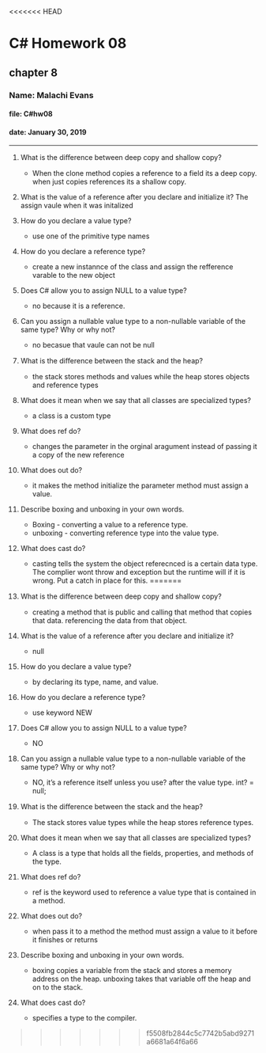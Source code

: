<<<<<<< HEAD
# C# Homework 08

## chapter 8

### Name: Malachi Evans

#### file: C#hw08

#### date: January 30, 2019

------------------------------

1. What is the diﬀerence between deep copy and shallow copy?
    + When the clone method copies a reference to a field its a deep copy. when just copies references its a shallow copy.
2. What is the value of a reference after you declare and initialize it? The assign vaule when it was initalized

3. How do you declare a value type?
    + use one of the primitive type names 
4. How do you declare a reference type?
    + create a new instannce of the class and assign the refference varable to the new object
5. Does C# allow you to assign NULL to a value type?
    + no because it is a reference. 
6. Can you assign a nullable value type to a non-nullable variable of the same type? Why or why not?
    + no becasue that vaule can not be null
7. What is the diﬀerence between the stack and the heap?
    + the stack stores  methods and values while the heap stores objects  and reference types 
8. What does it mean when we say that all classes are specialized types? 
    + a class is a custom type 
9. What does ref do?
    + changes the parameter in the orginal aragument instead of passing it a copy of the new reference 
10. What does out do?
    + it makes the method initialize the parameter method must assign a value.
11. Describe boxing and unboxing in your own words.
    + Boxing - converting a value to a reference type.
    + unboxing - converting reference type into the value type.
12. What does cast do?
    + casting tells the system the object referecnced is a certain data type. The complier wont throw and exception but the runtime will if it is wrong. Put a catch in place for this. 
=======
1. What is the diﬀerence between deep copy and shallow copy?
    + creating a method that is public and calling that method that copies that data. referencing the data from that object.
2. What is the value of a reference after you declare and initialize it?
    + null
3. How do you declare a value type?
    + by declaring its type, name, and value.
4. How do you declare a reference type?
    + use keyword NEW 
5. Does C# allow you to assign NULL to a value type?
    + NO 
6. Can you assign a nullable value type to a non-nullable variable of the same type? Why or why not?
    + NO, it’s a reference itself unless you use? after the value type. int? = null;
7. What is the diﬀerence between the stack and the heap?
    + The stack stores value types while the heap stores reference types. 
8. What does it mean when we say that all classes are specialized types?
    + A class is a type that holds all the fields, properties, and methods of the type. 
9. What does ref do?
    + ref is the keyword used to reference a value type that is contained in a method. 
10. What does out do?
    +  when pass it to a method the method must assign a value to it before it finishes or returns
11. Describe boxing and unboxing in your own words.
    + boxing copies a variable from the stack and stores a memory address on the heap. unboxing takes that variable off the heap and on to the stack.
12. What does cast do?
    + specifies a type to the compiler.
>>>>>>> f5508fb2844c5c7742b5abd9271a6681a64f6a66
